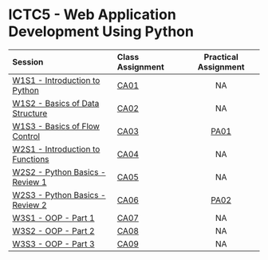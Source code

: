 # ICTC5 - Web Application Development Using Python 

| Session                                      | Class Assignment                    |  Practical Assignment   |
| :------------------------------------------- | :---------------------------------- | :---------------------: |
| [W1S1 - Introduction to Python](./W1/S1/)    | [CA01](./W1/S1/CA01.md)             |           NA            |
| [W1S2 - Basics of Data Structure](./W1/S2/)  | [CA02](./W1/S2/CA02.md)             |           NA            |
| [W1S3 - Basics of Flow Control](./W1/S3/)    | [CA03](./W1/S3/CA03.md)             | [PA01](./W1/S3/PA01.md) |
| [W2S1 - Introduction to Functions](./W2/S1/) | [CA04](./W2/S1/CA04.md)             |           NA            |
| [W2S2 - Python Basics - Review 1](./W2/S2/)  | [CA05](./W2/S2/CA05.md)             |           NA            |
| [W2S3 - Python Basics - Review 2](./W2/S3/)  | [CA06](./W2/S3/CA06-Tic-Tac-Toe.md) | [PA02](./W2/S3/PA02.md) |
| [W3S1 - OOP - Part 1](./W3/S1/)              | [CA07](./W2/S2/CA00.md)             |           NA            |
| [W3S2 - OOP - Part 2](./W3/S2/)              | [CA08](./W2/S2/CA00.md)             |           NA            |
| [W3S3 - OOP - Part 3](./W3/S3/)              | [CA09](./W2/S2/CA00.md)             |           NA            |
